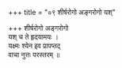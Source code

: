 +++
title = "०९ शीर्षरोगो अङ्गरोगो यश्"

+++
शीर्षरोगो अङ्गरोगो  
यश् च ते हृदयामयः ।  
यक्ष्मः श्येन इव प्रापप्तद्  
वाचा नुत्तः परस्तरम् ॥